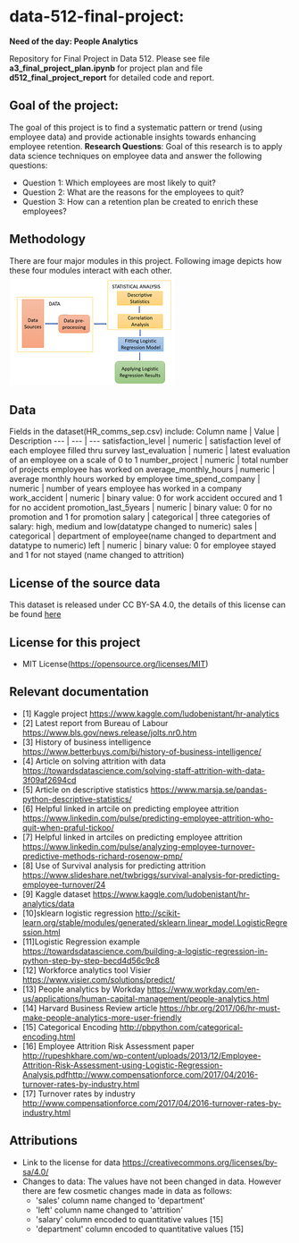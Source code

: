 # data-512-final-project: 
**Need of the day: People Analytics**

Repository for Final Project in Data 512. Please see file **a3_final_project_plan.ipynb** for project plan and file **d512_final_project_report** for detailed code and report.

## Goal of the project:

The goal of this project is to find a systematic pattern or trend (using employee data) and provide actionable insights towards enhancing employee retention. **Research Questions**: Goal of this research is to apply data science techniques on employee data and answer the following questions:
 * Question 1: Which employees are most likely to quit?
 * Question 2: What are the reasons for the employees to quit?
 * Question 3: How can a retention plan be created to enrich these employees?

## Methodology
There are four major modules in this project. 
Following image depicts how these four modules interact with each other.
![alt text](https://github.com/dipsuw/data-512-final-project/blob/master/images/architecture.PNG)

## Data
Fields in the dataset(HR_comms_sep.csv) include:
Column name | Value | Description
--- | --- | ---
satisfaction_level | numeric | satisfaction level of each employee filled thru survey
last_evaluation | numeric | latest evaluation of an employee on a scale of 0 to 1
number_project | numeric | total number of projects employee has worked on
average_monthly_hours | numeric | average monthly hours worked by employee
time_spend_company | numeric | number of years employee has worked in a company
work_accident | numeric | binary value: 0 for work accident occured and 1 for no accident
promotion_last_5years | numeric | binary value: 0 for no promotion and 1 for promotion
salary | categorical | three categories of salary: high, medium and low(datatype changed to numeric)
sales | categorical | department of employee(name changed to department and datatype to numeric)
left | numeric | binary value: 0 for employee stayed and 1 for not stayed (name changed to attrition)

## License of the source data
This dataset is released under CC BY-SA 4.0, the details of this license can be found [here]('https://creativecommons.org/licenses/by-sa/4.0/')

## License for this project
* MIT License(https://opensource.org/licenses/MIT)

## Relevant documentation
* [1] Kaggle project https://www.kaggle.com/ludobenistant/hr-analytics
* [2] Latest report from Bureau of Labour https://www.bls.gov/news.release/jolts.nr0.htm
* [3] History of business intelligence https://www.betterbuys.com/bi/history-of-business-intelligence/
* [4] Article on solving attrition with data https://towardsdatascience.com/solving-staff-attrition-with-data-3f09af2694cd
* [5] Article on descriptive statistics https://www.marsja.se/pandas-python-descriptive-statistics/
* [6] Helpful linked in artcile on predicting employee attrition https://www.linkedin.com/pulse/predicting-employee-attrition-who-quit-when-praful-tickoo/
* [7] Helpful linked in artciles on predicting employee attrition https://www.linkedin.com/pulse/analyzing-employee-turnover-predictive-methods-richard-rosenow-pmp/
* [8] Use of Survival analysis for predicting attrition https://www.slideshare.net/twbriggs/survival-analysis-for-predicting-employee-turnover/24
* [9] Kaggle dataset https://www.kaggle.com/ludobenistant/hr-analytics/data
* [10]sklearn logistic regression http://scikit-learn.org/stable/modules/generated/sklearn.linear_model.LogisticRegression.html
* [11]Logistic Regression example https://towardsdatascience.com/building-a-logistic-regression-in-python-step-by-step-becd4d56c9c8
* [12] Workforce analytics tool Visier https://www.visier.com/solutions/predict/
* [13] People analytics by Workday https://www.workday.com/en-us/applications/human-capital-management/people-analytics.html
* [14] Harvard Business Review article https://hbr.org/2017/06/hr-must-make-people-analytics-more-user-friendly
* [15] Categorical Encoding http://pbpython.com/categorical-encoding.html
* [16] Employee Attrition Risk Assessment paper http://rupeshkhare.com/wp-content/uploads/2013/12/Employee-Attrition-Risk-Assessment-using-Logistic-Regression-Analysis.pdfhttp://www.compensationforce.com/2017/04/2016-turnover-rates-by-industry.html
* [17] Turnover rates by industry http://www.compensationforce.com/2017/04/2016-turnover-rates-by-industry.html


## Attributions
* Link to the license for data https://creativecommons.org/licenses/by-sa/4.0/
* Changes to data: The values have not been changed in data. However there are few cosmetic changes made in data as follows:
    - 'sales' column name changed to 'department'
    - 'left' column name changed to 'attrition'
    - 'salary' column encoded to quantitative values [15]
    - 'department' column encoded to quantitative values [15]
    
